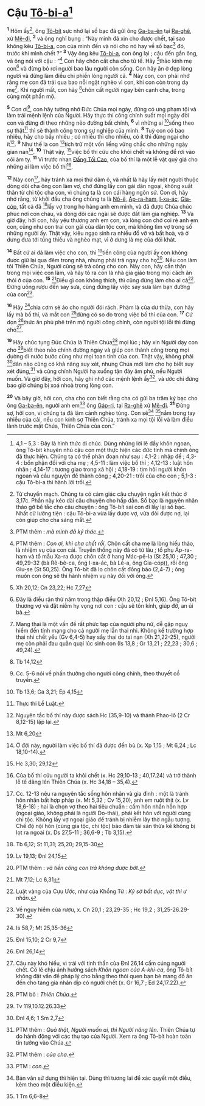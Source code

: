 # Cậu [Tô-bi-a]()[^1]
<sup><b>1</b></sup> Hôm ấy[^2], ông [Tô-bít]() sực nhớ lại số bạc đã gửi ông [Ga-ba-ên]() tại [Ra-ghê](), xứ [Mê-đi](), <sup><b>2</b></sup> và ông nghĩ bụng : “Này mình đã xin cho được chết, tại sao không kêu [Tô-bi-a](), con của mình đến và nói cho nó hay về số bạc[^3] đó, trước khi mình chết ?” <sup><b>3</b></sup> Vậy ông kêu [Tô-bi-a](), con ông lại ; cậu đến gần ông, và ông nói với cậu : “[^4] Con hãy chôn cất cha cho tử tế. Hãy [^1*]thảo kính mẹ con[^5] và đừng bỏ rơi người bao lâu người còn sống. Con hãy ăn ở đẹp lòng người và đừng làm điều chi phiền lòng người cả. <sup><b>4</b></sup> Này con, con phải nhớ rằng mẹ con đã trải qua bao nỗi ngặt nghèo vì con, khi con còn trong dạ mẹ[^6]. Khi người mất, con hãy [^2*]chôn cất người ngay bên cạnh cha, trong cùng một phần mộ.

<sup><b>5</b></sup> Con ơi[^7], con hãy tưởng nhớ Đức Chúa mọi ngày, đừng có ưng phạm tội và làm trái mệnh lệnh của Người. Hãy thực thi công chính suốt mọi ngày đời con và đừng đi theo những nẻo đường bất chính, <sup><b>6</b></sup> vì những ai [^3*]sống theo sự thật[^8] thì sẽ thành công trong sự nghiệp của mình. <sup><b>8</b></sup> Tuỳ con có bao nhiêu, hãy cho bấy nhiêu ; có nhiều thì cho nhiều, có ít thì đừng ngại cho ít[^10]. <sup><b>9</b></sup> Như thế là con [^6*]tích trữ một vốn liếng vững chắc cho những ngày gian nan[^11]. <sup><b>10</b></sup> Thật vậy, [^7*]việc bố thí cứu cho khỏi chết và không để rơi vào cõi âm ty. <sup><b>11</b></sup> Vì trước nhan [Đấng Tối Cao](), của bố thí là một lễ vật quý giá cho những ai làm việc bố thí[^12].

<sup><b>12</b></sup> Này con[^13], hãy tránh xa mọi thứ dâm ô, và nhất là hãy lấy một người thuộc dòng dõi cha ông con làm vợ, chớ đừng lấy con gái dân ngoại, không xuất thân từ chi tộc cha con, vì chúng ta là con cái hàng ngôn sứ. Con ơi, hãy nhớ rằng, từ khởi đầu cha ông chúng ta là [Nô-ê](), [Áp-ra-ham](), [I-xa-ác](), [Gia-cóp](), tất cả đã [^8*]lấy vợ trong họ hàng anh em mình, và đã được Chúa chúc phúc nơi con cháu, và dòng dõi các ngài sẽ được đất làm gia nghiệp. <sup><b>13</b></sup> Và giờ đây, hỡi con, hãy yêu thương anh em con, và lòng con chớ coi rẻ anh em con, cũng như con trai con gái của dân tộc con, mà không tìm vợ trong số những người ấy. Thật vậy, kiêu ngạo sinh ra nhiều đổ vỡ và bất hoà, và ở dưng đưa tới túng thiếu và nghèo mạt, vì ở dưng là mẹ của đói khát.

<sup><b>14</b></sup> Bất cứ ai đã làm việc cho con, thì [^9*]tiền công của người ấy con không được giữ lại qua đêm trong nhà, nhưng phải trả ngay cho họ[^14]. Nếu con làm tôi Thiên Chúa, Người cũng sẽ trả công cho con. Này con, hãy cẩn thận trong mọi việc con làm, và hãy tỏ ra con là nhà gia giáo trong mọi cách ăn thói ở của con. <sup><b>15</b></sup> [^10*]Điều gì con không thích, thì cũng đừng làm cho ai cả[^15]. Đừng uống rượu đến say sưa, cũng đừng lấy việc say sưa làm bạn đường của con[^16].

<sup><b>16</b></sup> Hãy [^11*]chia cơm sẻ áo cho người đói rách. Phàm là của dư thừa, con hãy lấy mà bố thí, và mắt con [^12*]đừng có so đo trong việc bố thí của con. <sup><b>17</b></sup> Cứ dọn [^13*]thức ăn phủ phê trên mộ người công chính, còn người tội lỗi thì đừng cho[^17].

<sup><b>19</b></sup> Hãy chúc tụng Đức Chúa là Thiên Chúa[^19] mọi lúc ; hãy xin Người dạy con cho [^14*]biết theo nẻo chính đường ngay và giúp con thành công trong mọi đường đi nước bước cũng như mọi toan tính của con. Thật vậy, không phải [^15*]dân nào cũng có khả năng suy xét, nhưng Chúa mới làm cho họ biết suy xét đúng,[^20] và cũng chính Người hạ xuống tận đáy âm phủ, nếu Người muốn. Và giờ đây, hỡi con, hãy ghi nhớ các mệnh lệnh ấy[^21], và ước chi đừng bao giờ chúng bị xoá nhoà trong lòng con.

<sup><b>20</b></sup> Và bây giờ, hỡi con, cha cho con biết rằng cha có gửi ba trăm ký bạc cho ông [Ga-ba-ên](), người anh em[^22] ông [Gáp-ri](), tại [Ra-ghê]() xứ [Mê-đi](). <sup><b>21</b></sup> Đừng sợ, hỡi con, vì chúng ta đã lâm cảnh nghèo túng. Con sẽ[^23] [^16*]nắm trong tay nhiều của cải, nếu con kính sợ Thiên Chúa, tránh xa mọi tội lỗi và làm điều lành trước mặt Chúa, Thiên Chúa của con.”

[^1]: 4,1 – 5,3 : Đây là hình thức di chúc. Dùng những lời lẽ đầy khôn ngoan, ông Tô-bít khuyên nhủ cậu con một thực hiện các đức tính mà chính ông đã thực hiện. Chúng ta có thể phân đoạn như sau : 4,1-2 : nhập đề ; 4,3-4 : bổn phận đối với cha mẹ ; 4,5-11 : làm việc bố thí ; 4,12-13 : luật hôn nhân ; 4,14-17 : tương giao trong xã hội ; 4,18-19 : tìm hỏi người khôn ngoan và cầu nguyện để thành công ; 4,20-21 : trối của cho con ; 5,1-3 : cậu Tô-bi-a thi hành lời trối.
[^2]: Từ chuyển mạch. Chúng ta có cảm giác câu chuyện ngắn kết thúc ở 3,17c. Phần này kéo dài câu chuyện cho hấp dẫn. Số bạc là nguyên nhân tháo gỡ bế tắc cho câu chuyện : ông Tô-bít sai con đi lấy lại số bạc. Nhất cử lưỡng tiện : cậu Tô-bi-a vừa lấy được vợ, vừa đòi được nợ, lại còn giúp cho cha sáng mắt.
[^3]: PTM thêm : *mà mình đã ký thác*.
[^4]: PTM thêm : *Con ơi, khi cha chết rồi*. Chôn cất cha mẹ là lòng hiếu thảo, là nhiệm vụ của con cái. Truyền thống này đã có từ lâu ; tổ phụ Áp-ra-ham và tổ mẫu Xa-ra được chôn cất ở hang Mác-pê-la (St 25,10 ; 47,30 ; 49,29-32 (bà Rê-bê-ca, ông I-xa-ác, bà Lê-a, ông Gia-cóp)), rồi ông Giu-se (St 50,25). Ông Tô-bít đã lo chôn cất đồng bào (2,4-7) ; ông muốn con ông sẽ thi hành nhiệm vụ này đối với ông.
[^5]: Đây là điều răn thứ năm trong thập điều (Xh 20,12 ; Đnl 5,16). Ông Tô-bít thương vợ và đặt niềm hy vọng nơi con : cậu sẽ tôn kính, giúp đỡ, an ủi bà.
[^6]: Mang thai là một vấn đề rất phức tạp của người phụ nữ, dễ gặp nguy hiểm đến tính mạng cho cả người mẹ lẫn thai nhi. Không kể trường hợp thai nhi chết yểu (Gv 6,4-5) hay sẩy thai do tai nạn (Xh 21,22-25), người mẹ còn phải đau quằn quại lúc sinh con (Is 13,8 ; Gr 13,21 ; 22,23 ; 30,6 ; 49,24).
[^7]: Cc. 5-6 nói về phần thưởng cho người công chính, theo thuyết cổ truyền.
[^8]: Thực thi Lề Luật.
[^10]: Nguyên tắc bố thí này được sách Hc (35,9-10) và thánh Phao-lô (2 Cr 8,12-15) lặp lại.
[^11]: Ở đời này, người làm việc bố thí đã được đền bù (x. Xp 1,15 ; Mt 6,24 ; Lc 18,10-14).
[^12]: Của bố thí cứu người ta khỏi chết (x. Hc 29,10-13 ; 40,17.24) và trở thành lễ tế dâng lên Thiên Chúa (x. Hc 34,18 – 35,4).
[^13]: Cc. 12-13 nêu ra nguyên tắc sống hôn nhân và gia đình : một là tránh hôn nhân bất hợp pháp (x. Mt 5,32 ; Cv 15,20), anh em ruột thịt (x. Lv 18,6-18) ; hai là chọn vợ theo hai tiêu chuẩn : cấm hôn nhân hỗn hợp (ngoại giáo, không phải là người Do-thái), phải kết hôn với người cùng chi tộc. Không lấy vợ ngoại giáo để tránh bị nhiễm lây thờ ngẫu tượng. Chế độ nội hôn (cùng gia tộc, chi tộc) bảo đảm tài sản thừa kế không bị lọt ra ngoài (x. Ds 27,5-11 ; 36,6-9 ; Tb 3,15).
[^14]: PTM thêm : *và tiền công con trả không được bớt*.
[^15]: Luật vàng của Cựu Ước, như của Khổng Tử : *Kỷ sở bất dục, vật thi ư nhân*.
[^16]: Về nguy hiểm của rượu, x. Cn 20,1 ; 23,29-35 ; Hc 19,2 ; 31,25-26.29-30).
[^17]: Câu này khó hiểu, vì trái với tinh thần của Đnl 26,14 cấm cúng người chết. Có lẽ chịu ảnh hưởng sách *Khôn ngoan của A-khi-ca*, ông Tô-bít không đặt vấn đề pháp lý cho bằng theo thói quen bạn bè mang đồ ăn đến cho tang gia nhân dịp có người chết (x. Gr 16,7 ; Ed 24,17.22).
[^19]: PTM bỏ : *Thiên Chúa*.
[^20]: PTM thêm : *Quả thật, Người muốn ai, thì Người nâng lên*. Thiên Chúa tự do hành động với các thụ tạo của Người. Xem ra ông Tô-bít hoàn toàn tin tưởng vào Chúa.
[^21]: PTM thêm : *của cha*.
[^22]: PTM : *con*.
[^23]: Bản văn sử dụng thì hiện tại. Dùng thì tương lai để xác quyết một điều, kèm theo một điều kiện.
[^1*]: Xh 20,12; Cn 23,22; Hc 7,27
[^2*]: Tb 14,12
[^3*]: Tb 13,6; Ga 3,21; Ep 4,15
[^6*]: Mt 6,20
[^7*]: Hc 3,30; 29,12
[^8*]: Tb 6,12; St 11,31; 25,20; 29,15-30
[^9*]: Lv 19,13; Đnl 24,15
[^10*]: Mt 7,12; Lc 6,31
[^11*]: Is 58,7; Mt 25,35-36
[^12*]: Đnl 15,10; 2 Cr 9,7
[^13*]: Đnl 26,14
[^14*]: Tv 119,10.12.26.33
[^15*]: Đnl 4,6; 1 Sm 2,7
[^16*]: 1 Tm 6,6-8
